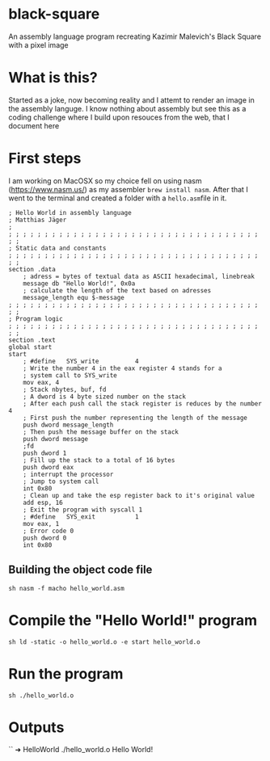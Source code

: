 # black-square
An assembly language program recreating Kazimir Malevich's Black Square with a pixel image

# What is this?
Started as a joke, now becoming reality and I attemt to render an image in the assembly languge. I know nothing about assembly but see this as a coding challenge where I build upon resouces from the web, that I document here

# First steps
I am working on MacOSX so my choice fell on using nasm (https://www.nasm.us/) as my assembler ``brew install nasm``. After that  I went to the terminal and created a folder with a ``hello.asm``file in it.
```assembly
; Hello World in assembly language
; Matthias Jäger 
;
; ; ; ; ; ; ; ; ; ; ; ; ; ; ; ; ; ; ; ; ; ; ; ; ; ; ; ; ; ; ; ; ; ; ; ; ;
; Static data and constants
; ; ; ; ; ; ; ; ; ; ; ; ; ; ; ; ; ; ; ; ; ; ; ; ; ; ; ; ; ; ; ; ; ; ; ; ;
section .data
	; adress = bytes of textual data as ASCII hexadecimal, linebreak	
	message db "Hello World!", 0x0a 
	; calculate the length of the text based on adresses
	message_length equ $-message
; ; ; ; ; ; ; ; ; ; ; ; ; ; ; ; ; ; ; ; ; ; ; ; ; ; ; ; ; ; ; ; ; ; ; ; ;
; Program logic
; ; ; ; ; ; ; ; ; ; ; ; ; ; ; ; ; ; ; ; ; ; ; ; ; ; ; ; ; ; ; ; ; ; ; ; ;
section .text
global start
start 
	; #define	SYS_write          4
	; Write the number 4 in the eax register 4 stands for a
	; system call to SYS_write
	mov eax, 4
	; Stack nbytes, buf, fd
	; A dword is 4 byte sized number on the stack 
	; After each push call the stack register is reduces by the number 4
	; First push the number representing the length of the message
	push dword message_length
	; Then push the message buffer on the stack
	push dword message
	;fd	
	push dword 1
	; Fill up the stack to a total of 16 bytes
	push dword eax
	; interrupt the processor 
	; Jump to system call
	int 0x80
	; Clean up and take the esp register back to it's original value
	add esp, 16
	; Exit the program with syscall 1
	; #define	SYS_exit           1
	mov eax, 1
	; Error code 0	
	push dword 0
	int 0x80
```

## Building the object code file
``sh nasm -f macho hello_world.asm``

# Compile the "Hello World!" program
``sh ld -static -o hello_world.o -e start hello_world.o``

# Run the program 
``sh ./hello_world.o``

# Outputs
``
➜  HelloWorld ./hello_world.o 
Hello World!
```

